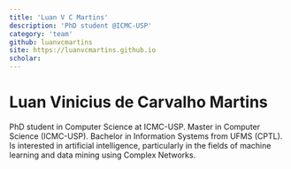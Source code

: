 ```yaml
---
title: 'Luan V C Martins'
description: 'PhD student @ICMC-USP'
category: 'team'
github: luanvcmartins
site: https://luanvcmartins.github.io
scholar: 
---
```

# Luan Vinicius de Carvalho Martins

PhD student in Computer Science at ICMC-USP. Master in Computer Science (ICMC-USP). Bachelor in Information 
Systems from UFMS (CPTL). Is interested in artificial intelligence, particularly in the fields of machine 
learning and data mining using Complex Networks.
